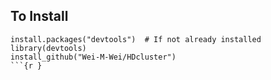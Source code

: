 ## To Install

```{r }
install.packages("devtools")  # If not already installed
library(devtools)
install_github("Wei-M-Wei/HDcluster")
```{r }

